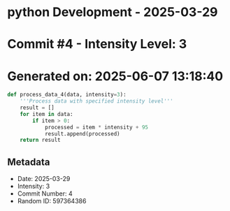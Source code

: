 ﻿# python Development - 2025-03-29
# Commit #4 - Intensity Level: 3
# Generated on: 2025-06-07 13:18:40
```python
def process_data_4(data, intensity=3):
    '''Process data with specified intensity level'''
    result = []
    for item in data:
        if item > 0:
            processed = item * intensity + 95
            result.append(processed)
    return result
```
## Metadata
- Date: 2025-03-29
- Intensity: 3
- Commit Number: 4
- Random ID: 597364386
